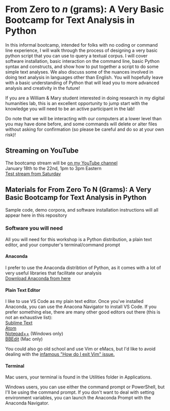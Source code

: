 # From Zero to _n_ (grams): A Very Basic Bootcamp for Text Analysis in Python

In this informal bootcamp, intended for folks with no coding or command line experience, I will walk through the process of designing a very basic python script that you can use to query a textual corpus. I will cover software installation, basic interaction on the command line, basic Python syntax and constructs, and show how to put together a script to do some simple text analyses. We also discuss some of the nuances involved in doing text analysis in languages other than English. You will hopefully leave with a basic understanding of Python that will lead you to more advanced analysis and creativity in the future!

If you are a William & Mary student interested in doing research in my digital humanities lab, this is an excellent opportunity to jump start with the knowledge you will need to be an active participant in the lab!

Do note that we will be interacting with our computers at a lower level than you may have done before, and some commands will delete or alter files without asking for confirmation (so please be careful and do so at your own risk)!

## Streaming on YouTube
The bootcamp stream will be [on my YouTube channel](https://www.youtube.com/user/pvierth)<br>
January 18th to the 22nd, 1pm to 3pm Eastern<br>
[Test stream from Saturday](https://www.youtube.com/watch?v=a9cPL6l2WcE&t=20s)


## Materials for From Zero To N (Grams): A Very Basic Bootcamp for Text Analysis in Python
Sample code, demo corpora, and software installation instructions will all appear here in this repository

### Software you will need
All you will need for this workshop is a Python distribution, a plain text editor, and your computer's terminal/command prompt

#### Anaconda
I prefer to use the Anaconda distribtion of Python, as it comes with a lot of very useful libraries that facilitate our analysis<br>
[Download Anaconda from here](https://www.anaconda.com/products/individual)

#### Plain Text Editor
I like to use VS Code as my plain text editor. Once you've installed Anaconda, you can use the Anacona Navigator to install VS Code. If you prefer something else, there are many other good editors out there (this is not an exhaustive list):<br>
[Sublime Text](https://www.sublimetext.com/)<br>
[Atom](https://atom.io/)<br>
[Notepad++](https://notepad-plus-plus.org/) (Windows only)<br>
[BBEdit](https://www.barebones.com/products/bbedit/) (Mac only)

You could also go old school and use Vim or eMacs, but I'd like to avoid dealing with the [infamous "How do I exit Vim" issue.](https://stackoverflow.com/questions/11828270/how-do-i-exit-the-vim-editor)

#### Terminal
Mac users, your terminal is found in the Utilities folder in Applications.

Windows users, you can use either the command prompt or PowerShell, but I'll be using the command prompt. If you don't want to deal with setting environment variables, you can launch the Anaconda Prompt with the Anaconda Navigator.
